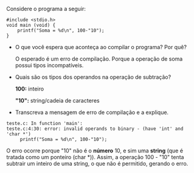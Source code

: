Considere o programa a seguir:

````
#include <stdio.h>
void main (void) {
    printf("Soma = %d\n", 100-"10");
}
````
- O que você espera que aconteça ao compilar o programa? Por quê?

  O esperado é um erro de compilação. Porque a operação de soma possui tipos incompatíveis.

- Quais são os tipos dos operandos na operação de subtração?

  **100:** inteiro

  **"10":** string/cadeia de caracteres
  
- Transcreva a mensagem de erro de compilação e a explique.

````
teste.c: In function 'main':
teste.c:4:30: error: invalid operands to binary - (have 'int' and 'char *')
     printf("Soma = %d\n", 100-"10");
````

O erro ocorre porque "10" não é o **número** 10, e sim uma **string** (que é tratada como um ponteiro (char *)).
Assim, a operação 100 - "10" tenta subtrair um inteiro de uma string, o que não é permitido, gerando o erro.
